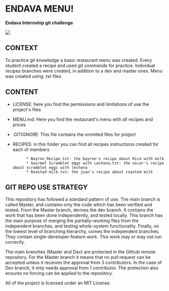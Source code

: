 # ENDAVA  MENU!

**Endava Internship git challenge**

![](https://encrypted-tbn0.gstatic.com/images?q=tbn:ANd9GcRHzrKHnACL8XNZ0UdGaEvcki3My7y2FzwMgyjaEnNKB0AXNZaY)

## CONTEXT

To practice git knowledge a basic restaurant menu was created.
Every student created a recipe and used git commands for practice.
Individual recipes branches were created, in addition to a dev and master ones.
Menu was created using .txt files

## CONTENT

* LICENSE: here you find the permissions and limitations of use the project's files
* MENU.md: Here you find the restaurant's menu with all recipes and prices
* .GITIGNORE: This file contains the ommited files for project
* RECIPES: in this folder you can find all recipes instructions created for each of members

  			* Bayron_Recipe.txt: the bayron's recipe about Rice with milk
			* Gourmet Scramblet eggs with Lechona.txt: the oscar's recipe about scramblet eggs with lechona
			* Roasted milk.txt: the juan's recipe about roasted milk

## GIT REPO USE STRATEGY

This repository has followed a standard pattern of use. The main branch is called Master, and contains only the code which has been verified and tested. 
From the Master branch, derives the dev branch. It contains the work that has been done independently, and tested locally. 
This branch has the main purpose of merging the partially-working files from the independent branches, and testing whole-system functionality.
Finally, on the lowest level of branching hierarchy, comes the independent branches. They contain single-developer-feature work. This work may or may not run correctly.

The main branches (Master and Dev) are protected in the Github remote repository. For the Master branch it means that no pull request can be accepted unless it receives the approval from 3 contributors.
In the case of Dev branch, it only needs approval from 1 contributor. The protection also ensures no forcing can be applied to the repository.

All of the project is licensed under an MIT License.
